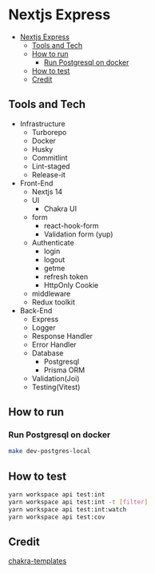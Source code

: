 # Nextjs Express

<!--toc:start-->

- [Nextjs Express](#nextjs-express)
  - [Tools and Tech](#tools-and-tech)
  - [How to run](#how-to-run)
    - [Run Postgresql on docker](#run-postgresql-on-docker)
  - [How to test](#how-to-test)
  - [Credit](#credit)
  <!--toc:end-->

## Tools and Tech

- Infrastructure
  - Turborepo
  - Docker
  - Husky
  - Commitlint
  - Lint-staged
  - Release-it
- Front-End
  - Nextjs 14
  - UI
    - Chakra UI
  - form
    - react-hook-form
    - Validation form (yup)
  - Authenticate
    - login
    - logout
    - getme
    - refresh token
    - HttpOnly Cookie
  - middleware
  - Redux toolkit
- Back-End
  - Express
  - Logger
  - Response Handler
  - Error Handler
  - Database
    - Postgresql
    - Prisma ORM
  - Validation(Joi)
  - Testing(Vitest)

## How to run

### Run Postgresql on docker

```bash
make dev-postgres-local
```

## How to test

```bash
yarn workspace api test:int
yarn workspace api test:int -t [filter]
yarn workspace api test:int:watch
yarn workspace api test:cov
```

## Credit

[chakra-templates](https://chakra-templates.vercel.app/)
